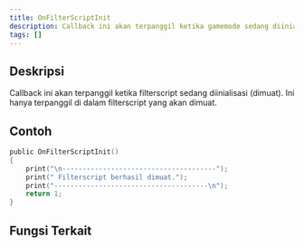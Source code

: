 ```yaml
---
title: OnFilterScriptInit
description: Callback ini akan terpanggil ketika gamemode sedang diinialisasi (dimuat).
tags: []
---
```


## Deskripsi

Callback ini akan terpanggil ketika filterscript sedang diinialisasi (dimuat). Ini hanya terpanggil di dalam filterscript yang akan dimuat.

## Contoh

```c
public OnFilterScriptInit()
{
    print("\n--------------------------------------");
    print(" Filterscript berhasil dimuat.");
    print("--------------------------------------\n");
    return 1;
}
```

## Fungsi Terkait
